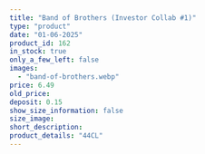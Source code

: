 ```yaml
---
title: "Band of Brothers (Investor Collab #1)"
type: "product"
date: "01-06-2025"
product_id: 162
in_stock: true
only_a_few_left: false
images:
  - "band-of-brothers.webp"
price: 6.49
old_price:
deposit: 0.15
show_size_information: false
size_image:
short_description:
product_details: "44CL"
---
```

